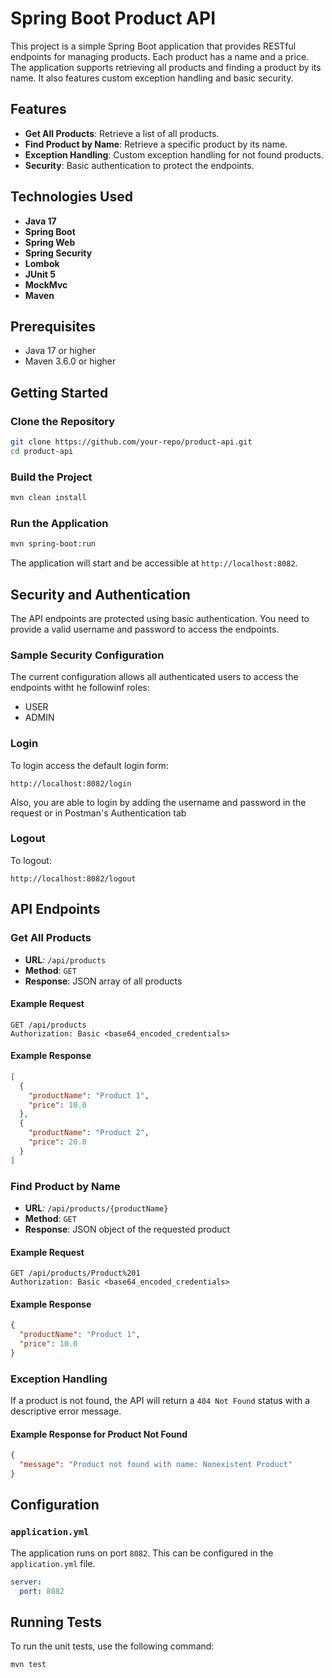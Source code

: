 # Spring Boot Product API

This project is a simple Spring Boot application that provides RESTful endpoints for managing products. Each product has a name and a price. The application supports retrieving all products and finding a product by its name. It also features custom exception handling and basic security.

## Features

- **Get All Products**: Retrieve a list of all products.
- **Find Product by Name**: Retrieve a specific product by its name.
- **Exception Handling**: Custom exception handling for not found products.
- **Security**: Basic authentication to protect the endpoints.

## Technologies Used

- **Java 17**
- **Spring Boot**
- **Spring Web**
- **Spring Security**
- **Lombok**
- **JUnit 5**
- **MockMvc**
- **Maven**

## Prerequisites

- Java 17 or higher
- Maven 3.6.0 or higher

## Getting Started

### Clone the Repository

```bash
git clone https://github.com/your-repo/product-api.git
cd product-api
```

### Build the Project

```bash
mvn clean install
```

### Run the Application

```bash
mvn spring-boot:run
```

The application will start and be accessible at `http://localhost:8082`.

## Security and Authentication

The API endpoints are protected using basic authentication. You need to provide a valid username and password to access the endpoints.

### Sample Security Configuration

The current configuration allows all authenticated users to access the endpoints witht he followinf roles:
- USER
- ADMIN

### Login

To login access the default login form:
```http
http://localhost:8082/login
```
Also, you are able to login by adding the username and password in the request or in Postman's Authentication tab

### Logout
To logout:
```http
http://localhost:8082/logout
```

## API Endpoints

### Get All Products

- **URL**: `/api/products`
- **Method**: `GET`
- **Response**: JSON array of all products

#### Example Request

```http
GET /api/products
Authorization: Basic <base64_encoded_credentials>
```

#### Example Response

```json
[
  {
    "productName": "Product 1",
    "price": 10.0
  },
  {
    "productName": "Product 2",
    "price": 20.0
  }
]
```

### Find Product by Name

- **URL**: `/api/products/{productName}`
- **Method**: `GET`
- **Response**: JSON object of the requested product

#### Example Request

```http
GET /api/products/Product%201
Authorization: Basic <base64_encoded_credentials>
```

#### Example Response

```json
{
  "productName": "Product 1",
  "price": 10.0
}
```

### Exception Handling

If a product is not found, the API will return a `404 Not Found` status with a descriptive error message.

#### Example Response for Product Not Found

```json
{
  "message": "Product not found with name: Nonexistent Product"
}
```

## Configuration

### `application.yml`

The application runs on port `8082`. This can be configured in the `application.yml` file.

```yaml
server:
  port: 8082
```

## Running Tests

To run the unit tests, use the following command:

```bash
mvn test
```